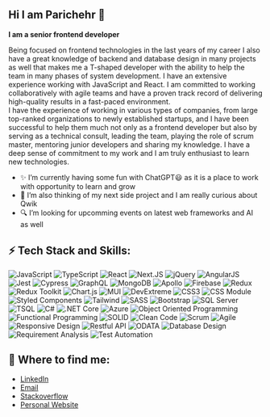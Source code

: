 ## Hi I am Parichehr 👋

<!--
**parichehrmohebbi/parichehrmohebbi** is a ✨ _special_ ✨ repository because its `README.md` (this file) appears on your GitHub profile.

Here are some ideas to get you started:
-->

<strong> I am a senior frontend developer </strong>

Being focused on frontend technologies in the last years of my career I also have a great knowledge of backend and database design in many projects as well that makes me a T-shaped developer with the ability to help the team in many phases of system development. I have an extensive experience working with JavaScript and React. I am committed to working collaboratively with agile teams and have a proven track record of delivering high-quality results in a fast-paced environment.<br/>
I have the experience of working in various types of companies, from large top-ranked organizations to newly established startups, and I have been successful to help them much not only as a frontend developer but also by serving as a technical consult, leading the team, playing the role of scrum master, mentoring junior developers and sharing my knowledge. I have a deep sense of commitment to my work and I am truly enthusiast to learn new technologies.

- ✨ I’m currently having some fun with ChatGPT😃 as it is a place to work with opportunity to learn and grow
- 🌱 I’m also thinking of my next side project and I am really curious about Qwik
- 🔍 I’m looking for upcomming events on latest web frameworks and AI as well

## ⚡ Tech Stack and Skills:

![JavaScript](https://img.shields.io/badge/-JavaScript-gray) ![TypeScript](https://img.shields.io/badge/-TypeScript-gray) ![React](https://img.shields.io/badge/-React-gray) ![Next.JS](https://img.shields.io/badge/-Next.JS-gray) ![jQuery](https://img.shields.io/badge/-jQuery-gray) ![AngularJS](https://img.shields.io/badge/-AngularJS-gray) ![Jest](https://img.shields.io/badge/-Jest-blue) ![Cypress](https://img.shields.io/badge/-Cypress-blue) ![GraphQL](https://img.shields.io/badge/GraphQL-orange) ![MongoDB](https://img.shields.io/badge/MongoDB-orange) ![Apollo](https://img.shields.io/badge/Apollo-orange) ![Firebase](https://img.shields.io/badge/Firebase-orange) ![Redux](https://img.shields.io/badge/-Redux-green) ![Redux Toolkit](https://img.shields.io/badge/-Redux%20Toolkit-green) ![Chart.js](https://img.shields.io/badge/-Chart.js-green) ![MUI](https://img.shields.io/badge/-MUI-green) ![DevExtreme](https://img.shields.io/badge/-DevExtreme-green) ![CSS3](https://img.shields.io/badge/-CSS3-red) ![CSS Module](https://img.shields.io/badge/-CSS%20Module-red) ![Styled Components](https://img.shields.io/badge/-Styled%20Components-red) ![Tailwind](https://img.shields.io/badge/-Tailwind%20CSS-red) ![SASS](https://img.shields.io/badge/-SASS-red) ![Bootstrap](https://img.shields.io/badge/-Bootstrap-red) ![SQL Server](https://img.shields.io/badge/-SQL%20Server-yellow) ![TSQL](https://img.shields.io/badge/-TSQL-yellow) ![C#](https://img.shields.io/badge/-C%23-yellow) ![.NET Core](https://img.shields.io/badge/-.NET%20Core-yellow) ![Azure](https://img.shields.io/badge/-Azure-yellow)
![Object Oriented Programming](https://img.shields.io/badge/-Object%20Oriented%20Programming-gray) ![Functional Programming](https://img.shields.io/badge/-Functional%20Programming-gray) ![SOLID](https://img.shields.io/badge/-SOLID-gray) ![Clean Code](https://img.shields.io/badge/-Clean%20Code-gray) ![Scrum](https://img.shields.io/badge/-Scrum-blue) ![Agile](https://img.shields.io/badge/-Agile-blue) ![Responsive Design](https://img.shields.io/badge/-Responsive%20Design-green) ![Restful API](https://img.shields.io/badge/-Restful%20API-green) ![ODATA](https://img.shields.io/badge/-ODATA-green) ![Database Design](https://img.shields.io/badge/-Database%20Design-green) ![Requirement Analysis](https://img.shields.io/badge/-Requirement%20Analysis-green) ![Test Automation](https://img.shields.io/badge/-Test%20Automation-red)

## 📝 Where to find me:

- [LinkedIn](https://www.linkedin.com/in/parichehr-mohebbi/)
- [Email](mailto:parichehr_mohebbi@yahoo.com)
- [Stackoverflow](https://stackoverflow.com/users/4865619/parichehr-mohebbi)
- [Personal Website](https://personal-portfolio-three-blond.vercel.app/)
